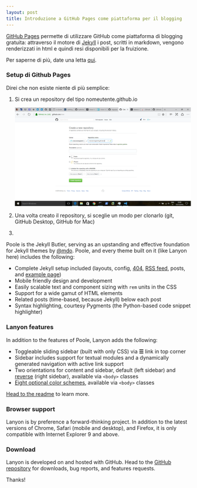 ```yaml
---
layout: post
title: Introduzione a GitHub Pages come piattaforma per il blogging
---
```


[GitHub Pages](https://pages.github.com/) permette di utilizzare GitHub come piattaforma di blogging gratuita: attraverso il motore di [Jekyll](http://jekyllrb.com) i post, scritti in markdown, vengono renderizzati in html e quindi resi disponibili per la fruizione.

Per saperne di più, date una letta [qui](https://jekyllrb.com/docs/github-pages/).

### Setup di Github Pages

Direi che non esiste niente di più semplice:

1. Si crea un repository del tipo nomeutente.github.io

   <img class="img-responsive" src="/img/GitHub-Pages-Intro/GitHub-Pages-Intro-01.png"/>

2. Una volta creato il repository, si sceglie un modo per clonarlo (git, GitHub Desktop, GitHub for Mac)

3.  
Poole is the Jekyll Butler, serving as an upstanding and effective foundation for Jekyll themes by [@mdo](https://twitter.com/mdo). Poole, and every theme built on it (like Lanyon here) includes the following:

* Complete Jekyll setup included (layouts, config, [404](/404), [RSS feed](/atom.xml), posts, and [example page](/about))
* Mobile friendly design and development
* Easily scalable text and component sizing with `rem` units in the CSS
* Support for a wide gamut of HTML elements
* Related posts (time-based, because Jekyll) below each post
* Syntax highlighting, courtesy Pygments (the Python-based code snippet highlighter)

### Lanyon features

In addition to the features of Poole, Lanyon adds the following:

* Toggleable sliding sidebar (built with only CSS) via **☰** link in top corner
* Sidebar includes support for textual modules and a dynamically generated navigation with active link support
* Two orientations for content and sidebar, default (left sidebar) and [reverse](https://github.com/poole/lanyon#reverse-layout) (right sidebar), available via `<body>` classes
* [Eight optional color schemes](https://github.com/poole/lanyon#themes), available via `<body>` classes

[Head to the readme](https://github.com/poole/lanyon#readme) to learn more.

### Browser support

Lanyon is by preference a forward-thinking project. In addition to the latest versions of Chrome, Safari (mobile and desktop), and Firefox, it is only compatible with Internet Explorer 9 and above.

### Download

Lanyon is developed on and hosted with GitHub. Head to the <a href="https://github.com/poole/lanyon">GitHub repository</a> for downloads, bug reports, and features requests.

Thanks!
